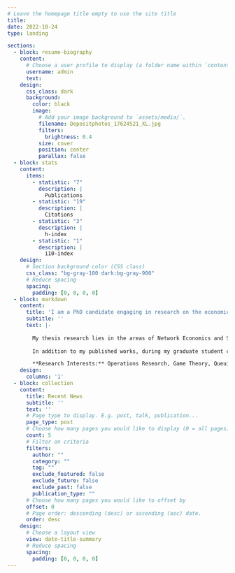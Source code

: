 ```yaml
---
# Leave the homepage title empty to use the site title
title:
date: 2022-10-24
type: landing

sections:
  - block: resume-biography
    content:
      # Choose a user profile to display (a folder name within `content/authors/`)
      username: admin
      text:
    design:
      css_class: dark
      background:
        color: black
        image:
          # Add your image background to `assets/media/`.
          filename: Depositphotos_17624521_XL.jpg
          filters:
            brightness: 0.4
          size: cover
          position: center
          parallax: false
  - block: stats
    content:
      items:
        - statistic: "7"
          description: |
            Publications
        - statistic: "19"
          description: |
            Citations
        - statistic: "3"
          description: |
            h-index
        - statistic: "1"
          description: |
            i10-index
    design:
      # Section background color (CSS class)
      css_class: "bg-gray-100 dark:bg-gray-900"
      # Reduce spacing
      spacing:
        padding: [0, 0, 0, 0]
  - block: markdown
    content:
      title: 'I am a PhD candidate engaging in research on the economics of cloud computing and cognitive radio networks'
      subtitle: ''
      text: |-
        
        My thesis research lies in the areas of Network Economics and Security, particularly the dynamics of spectrum sharing and leveraging the intersection of technology and economics to explore user agent behavior under varying policies. My interest in these areas stems from a desire to use technology to drive policy in an informed way to enhance resource sharing and improve access to communications networks for all, while protecting incumbent users utilizing spectrum for key scientific purposes. This especially holds in the internet space, as wireless connectivity is an essential pillar for expansion of high speed internet services, which is an absolute necessity for participating in the modern economy.  
        
        In addition to my published works, during my graduate student career I have been involved with Boston University’s Student Association of Graduate Engineers (SAGE) in various executive board roles, have served on a graduate student advisory committee providing feedback for graduate student focused university initiatives and proposed policy update to the Associate Provost for Graduate Affairs, and served on the organizing committee for the 10th BU CISE Graduate Student Workshop.

        **Research Interests:** Operations Research, Game Theory, Queuing Theory, Decision Theory, Wireless Communications, Spectrum Allocation Policy, Passive-Active User Interactions, Cloud Computing, and Network Security.
    design:
      columns: '1'
  - block: collection
    content:
      title: Recent News
      subtitle: ''
      text: ''
      # Page type to display. E.g. post, talk, publication...
      page_type: post
      # Choose how many pages you would like to display (0 = all pages)
      count: 5
      # Filter on criteria
      filters:
        author: ""
        category: ""
        tag: ""
        exclude_featured: false
        exclude_future: false
        exclude_past: false
        publication_type: ""
      # Choose how many pages you would like to offset by
      offset: 0
      # Page order: descending (desc) or ascending (asc) date.
      order: desc
    design:
      # Choose a layout view
      view: date-title-summary
      # Reduce spacing
      spacing:
        padding: [0, 0, 0, 0]
---
```

